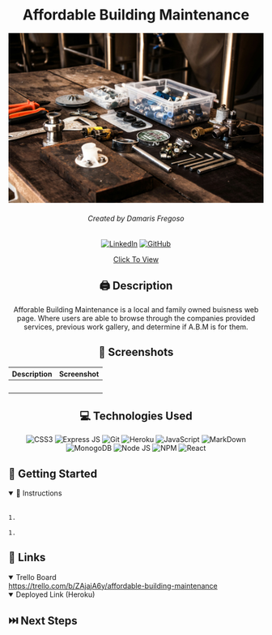 <div id='header' align='center' >

# Affordable Building Maintenance 

<img src='./public/tools.jpg'>

###### Created by Damaris Fregoso
[![LinkedIn](https://img.shields.io/badge/Damaris-0077B5?style=for-the-badge&logo=linkedin&logoColor=white)](https://www.linkedin.com/in/damaris-fregoso/) [![GitHub](https://img.shields.io/badge/Damaris-%23121011.svg?style=for-the-badge&logo=github&logoColor=white)](https://github.com/damarisfregoso)

[Click To View]()

</div>

<div id="body" align='center'>

## 🖨 Description 
Afforable Building Maintenance is a local and family owned buisness web page.  Where users are able to browse through the companies provided services, previous work gallery, and determine if A.B.M is for them. 

 ## 📸 Screenshots  
  |   Description | Screenshot | 
  |:-------------:| -----------|
  |<h4></h4> | <img src="">|

</div>

<div align='center'>

## 💻 Technologies Used

![CSS3](https://img.shields.io/badge/CSS3-1572B6?style=for-the-badge&logo=css3&logoColor=white)
![Express JS](https://img.shields.io/badge/Express%20js-000000?style=for-the-badge&logo=express&logoColor=white)
![Git](https://img.shields.io/badge/GIT-E44C30?style=for-the-badge&logo=git&logoColor=white) 
![Heroku](https://img.shields.io/badge/Heroku-430098?style=for-the-badge&logo=heroku&logoColor=white)
![JavaScript](https://img.shields.io/badge/JavaScript-323330?style=for-the-badge&logo=javascript&logoColor=F7DF1E)
![MarkDown](https://img.shields.io/badge/Markdown-000000?style=for-the-badge&logo=markdown&logoColor=white)
![MonogoDB](https://img.shields.io/badge/MongoDB-4EA94B?style=for-the-badge&logo=mongodb&logoColor=white)
![Node JS](https://img.shields.io/badge/Node%20js-339933?style=for-the-badge&logo=nodedotjs&logoColor=white)
![NPM](https://img.shields.io/badge/npm-CB3837?style=for-the-badge&logo=npm&logoColor=white)
![React](https://img.shields.io/badge/React-20232A?style=for-the-badge&logo=react&logoColor=61DAFB)

</div>


## 📝 Getting Started

<details open>
  <summary> 📜 Instructions </summary>
  <br>
  
  <p>  </p>

    1. 


  <p>  </p>

    1. 


</details>

## 🔗 Links
<details open>
  <summary> Trello Board </summary>
  <a href="https://trello.com/b/ZAjajA6y/affordable-building-maintenance"> https://trello.com/b/ZAjajA6y/affordable-building-maintenance </a>
</details>

<details open>
  <summary> Deployed Link (Heroku) </summary>
  <a href="">  </a>
</details>

## ⏭️ Next Steps
